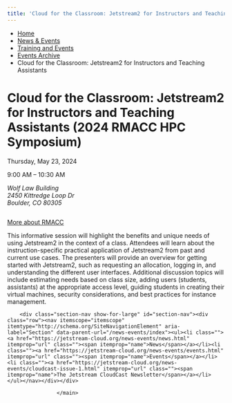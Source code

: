 ```yaml
---
title: 'Cloud for the Classroom: Jetstream2 for Instructors and Teaching Assistants: Events Archive: Training and Events: News &amp; Events: Jetstream2: Indiana University'
---
```


<main><div class="content-top"><div class="section breadcrumbs"><div class="row"><div class="layout"><ul itemscope="itemscope" itemtype="http://schema.org/BreadcrumbList"><li itemprop="itemListElement" itemscope="itemscope" itemtype="http://schema.org/ListItem"><a href="../../../index.html" itemprop="item"><span itemprop="name">Home</span></a><meta content="1" itemprop="position"/></li><li itemprop="itemListElement" itemscope="itemscope" itemtype="http://schema.org/ListItem"><a href="../../index.html" itemprop="item"><span itemprop="name">News &amp; Events</span></a><meta content="2" itemprop="position"/></li><li itemprop="itemListElement" itemscope="itemscope" itemtype="http://schema.org/ListItem"><a href="/news-events/js2-events/index" itemprop="item"><span itemprop="name">Training and Events</span></a><meta content="3" itemprop="position"/></li><li itemprop="itemListElement" itemscope="itemscope" itemtype="http://schema.org/ListItem"><a href="/news-events/js2-events/_archive/index" itemprop="item"><span itemprop="name">Events Archive</span></a><meta content="4" itemprop="position"/></li><li class="current" itemprop="itemListElement" itemscope="itemscope" itemtype="http://schema.org/ListItem"><span itemprop="name">Cloud for the Classroom: Jetstream2 for Instructors and Teaching Assistants</span><meta content="5" itemprop="position"/></li></ul></div></div></div></div><div id="main-content"><div class="collapsed bg-none section" id="content"><div class="row"><div class="layout"><div class="detail-meta" itemscope="itemscope" itemtype="http://schema.org/Event"><h1 class="no-margin h2" itemprop="name">Cloud for the Classroom: Jetstream2 for Instructors and Teaching Assistants (2024 RMACC HPC Symposium)</h1><p class="meta date">Thursday, May 23, 2024</p><p class="meta time"><span content="2024-05-23T09:00" itemprop="startDate">9:00 AM</span> – <span content="2024-05-23T10:30" itemprop="endDate">10:30 AM</span></p><div class="detail"><address itemprop="address" itemscope="itemscope" itemtype="http://schema.org/PostalAddress"><span itemprop="streetAddress">Wolf Law Building<br/>2450 Kittredge Loop Dr<br/></span><span itemprop="addressLocality">Boulder, </span><span itemprop="addressRegion">CO </span><span itemprop="postalCode">80305</span></address></div></div><!-- /.detail-meta --><div class="one-third float-right"><div class="detail-media"><figure class="media" itemscope="itemscope" itemtype="http://schema.org/ImageObject"><img alt="" src="../../../images/cropped-rmacc-transparent-logo.png"/><figcaption itemprop="caption"></figcaption></figure></div><!-- /.detail-media --></div><div class="text"><p><a class="button" href="https://rmacc.org/trainings-and-events">More about RMACC</a></p><p style="font-weight: 400;"><span>This informative session will highlight the benefits and unique needs of using Jetstream2 in the context of a class. Attendees will learn about the instruction-specific practical application of Jetstream2 from past and current use cases. The presenters will provide an overview for getting started with Jetstream2, such as requesting an allocation, logging in, and understanding the different user interfaces. Additional discussion topics will include estimating needs based on class size, adding users (students, assistants) at the appropriate access level, guiding students in creating their virtual machines, security considerations, and best practices for instance management.</span></p></div></div><!-- /.layout --></div></div></div>
                                
          
    
                    
        
    
        <div class="section-nav show-for-large" id="section-nav"><div class="row"><nav itemscope="itemscope" itemtype="http://schema.org/SiteNavigationElement" aria-label="Section" data-parent-url="/news-events/index"><ul><li class=""><a href="https://jetstream-cloud.org/news-events/news.html" itemprop="url" class=""><span itemprop="name">News</span></a></li><li class=""><a href="https://jetstream-cloud.org/news-events/events.html" itemprop="url" class=""><span itemprop="name">Events</span></a></li><li class=""><a href="https://jetstream-cloud.org/news-events/cloudcast-issue-1.html" itemprop="url" class=""><span itemprop="name">The Jetstream CloudCast Newsletter</span></a></li></ul></nav></div></div>
    
                    </main>
